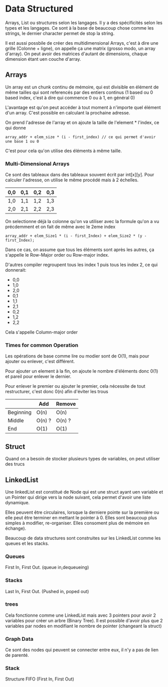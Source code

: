 # Data Structured
Arrays, List ou structures selon les langages. Il y a des spécificités selon les types et les langages. Ce sont à la base de beaucoup chose comme les strings, le dernier character permet de stop la string.

Il est aussi possbile de créer des multidimensional Arrays, c'est à dire une grille (Colonne + ligne), on appelle ça une matrix (grosso modo, un array d'array). On peut avoir des matrices d'autant de dimensions, chaque dimension étant uen couche d'array.

## Arrays
Un array est un chunk continu de mémoire, qui est divisible en élément de même tailles qui sont referencés par des entiers continus (1 based ou 0 based index, c'est à dire qui commence 0 ou à 1, en général 0)

L'avantage est qu'on peut accéder à tout moment à n'importe quel élément d'un array. C'est possible en calculant la prochaine adresse.

On prend l'adresse de l'array et on ajoute la taille de l'element * l'index, ce qui donne
```
array_addr + elem_size * (i - first_index) // ce qui permet d'avoir une base 1 ou 0
```
C'est pour cela qu'on utilise des éléments à même taille.

### Multi-Dimensional Arrays
Ce sont des tableaux dans des tableaux souvent écrit par int[x][y]. Pour calculer l'adresse, on utilise le même procédé mais à 2 échelles.

| 0,0 | 0,1 | 0,2 | 0,3 |
|-----|-----|-----|-----|
| 1,0 | 1,1 | 1,2 | 1,3 |
| 2,0 | 2,1 | 2,2 | 2,3 |

On selectionne déjà la colonne qu'on va utiliser avec la formule qu'on a vu précdemment et on fait de même avec le 2eme index

```
array_addr + elem_Size1 * (i - first_Index) + elem_Size2 * (y - first_Index);
```

Dans ce cas, on assume que tous les éléments sont après les autres, ça s'appelle le Row-Major order ou Row-major index.

D'autres compiler regroupent tous les index 1 puis tous les index 2, ce qui donnerait:
- 0,0
- 1,0
- 2,0
- 0,1
- 1,1
- 2,1
- 0,2
- 1,2
- 2,2

Cela s'appelle Column-major order

### Times for common Operation
Les opérations de base comme lire ou modier sont de O(1), mais pour ajouter ou enlever, c'est différent.

Pour ajouter un element à la fin, on ajoute le nombre d'éléments donc 0(1) et pareil pour enlever le dernier.

Pour enlever le premier ou ajouter le premier, cela nécessite de tout restructurer, c'est donc 0(n) afin d'éviter les trous

|           | Add    | Remove |
|-----------|--------|--------|
| Beginning | O(n)   | O(n)   |
| Middle    | O(n) ? | O(n) ? |
| End       | O(1)   | O(1)   |


## Struct
Quand on a besoin de stocker plusieurs types de variables, on peut utiliser des trucs

## LinkedList
Une linkedList est constitué de Node qui est une struct ayant uen variable et un Pointer qui dirige vers la node suivant, cela permet d'avoir une liste dynamique.

Elles peuvent être circulaires, lorsque la derniere pointe sur la première ou elle peut être terminer en mettant le pointer à 0. Elles sont beaucoup plus simples à modifier, re-organiser. Elles consoment plus de mémoire en échange).

Beaucoup de data structures sont construites sur les LinkedList comme les queues et les stacks.

### Queues
First In, First Out. (queue in,dequeueing)

### Stacks
Last In, First Out. (Pushed in, poped out)

### trees
Cela fonctionne comme une LinkedList mais avec 3 pointers pour avoir 2 variables pour créer un arbre (Binary Tree). Il est possible d'avoir plus que 2 variables par nodes en modifiant le nombre de pointer (changeant la struct)

### Graph Data
Ce sont des nodes qui peuvent se connecter entre eux, il n'y a pas de lien de parenté.


### Stack

Structure FIFO (First In, First Out)
